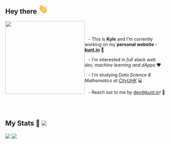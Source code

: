 ## Hey there <img src="https://raw.githubusercontent.com/ABSphreak/ABSphreak/master/gifs/Hi.gif" width="30px" height="30px">

<span>
  <img src="https://i.imgur.com/6d6IBiN.gif" align="left" width=250 height=230>
</span>

<br>
<br>
<p>&nbsp;&nbsp;&nbsp;- This is <strong>Kyle</strong> and I'm currently working on my <strong>personal website - <a href="https://kunt.in">kunt.in</a></strong> 💫</p>
<p>&nbsp;&nbsp;&nbsp;- I'm interested in <em>full stack web dev, machine learning and dApps</em> ❤️</p>
<p>&nbsp;&nbsp;&nbsp;- I'm studying <em>Data Science & Mathematics at <a href="https://en.wikipedia.org/wiki/City_University_of_Hong_Kong">CityUHK</a></em> 💻</p>
<p>&nbsp;&nbsp;&nbsp;- Reach out to me by <a href="mailto:dev@kunt.in">dev@kunt.in</a>! 📩</p>
<br>
<br>

## My Stats 👀 ![](https://komarev.com/ghpvc/?username=kuntiniong&color=d83a7c)

<span>
  <img height=190 align="center" src="https://github-readme-stats.vercel.app/api/?username=kuntiniong&show_icons=true&theme=radical&card_width=240b" />
</span>
<span>
  <img height=190 align="center" src="https://github-readme-stats.vercel.app/api/top-langs/?username=kuntiniong&layout=compact&theme=radical&hide=jupyter%20notebook&card_width=220b" />
</span>

